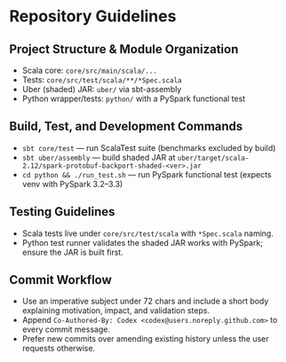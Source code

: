 # Repository Guidelines

## Project Structure & Module Organization
- Scala core: `core/src/main/scala/...`
- Tests: `core/src/test/scala/**/*Spec.scala`
- Uber (shaded) JAR: `uber/` via sbt-assembly
- Python wrapper/tests: `python/` with a PySpark functional test

## Build, Test, and Development Commands
- `sbt core/test` — run ScalaTest suite (benchmarks excluded by build)
- `sbt uber/assembly` — build shaded JAR at `uber/target/scala-2.12/spark-protobuf-backport-shaded-<ver>.jar`
- `cd python && ./run_test.sh` — run PySpark functional test (expects venv with PySpark 3.2–3.3)

## Testing Guidelines
- Scala tests live under `core/src/test/scala` with `*Spec.scala` naming.
- Python test runner validates the shaded JAR works with PySpark; ensure the JAR is built first.

## Commit Workflow
- Use an imperative subject under 72 chars and include a short body explaining motivation, impact, and validation steps.
- Append `Co-Authored-By: Codex <codex@users.noreply.github.com>` to every commit message.
- Prefer new commits over amending existing history unless the user requests otherwise.
